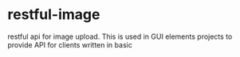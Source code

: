 # restful-image
restful api for image upload. 
This is used in GUI elements projects to provide API for clients written in basic
